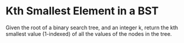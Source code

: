 # Kth Smallest Element in a BST

Given the root of a binary search tree, and an integer k, return the kth smallest value (1-indexed) of all the values of the nodes in the tree.
